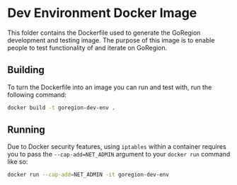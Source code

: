 # Dev Environment Docker Image

This folder contains the Dockerfile used to generate the GoRegion development and testing image.
The purpose of this image is to enable people to test functionality of and iterate on GoRegion.

## Building
To turn the Dockerfile into an image you can run and test with, run the following command:
```bash
docker build -t goregion-dev-env .
```

## Running
Due to Docker security features, using `iptables` within a container requires you to pass the `--cap-add=NET_ADMIN` argument to your `docker run` command like so:
```bash
docker run --cap-add=NET_ADMIN -it goregion-dev-env
```
